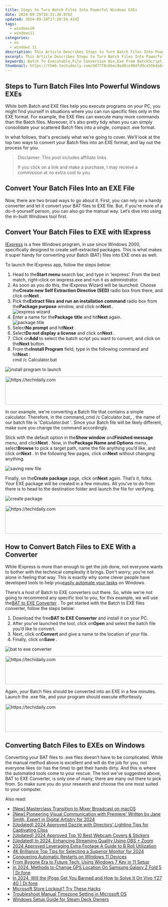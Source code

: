 ```yaml
---
title: Steps to Turn Batch Files Into Powerful Windows EXEs
date: 2024-09-25T16:31:28.876Z
updated: 2024-09-28T17:20:54.424Z
tags:
  - windows10
  - windows11
categories:
  - os
  - windows 11
description: This Article Describes Steps to Turn Batch Files Into Powerful Windows EXEs
excerpt: This Article Describes Steps to Turn Batch Files Into Powerful Windows EXEs
keywords: Batch To Executable,File Conversion Win,Exe From BatchScript,WinBatch EXE Creation,Scripts to PowerEXE,Windows EXE Build,Convert BatchToWinExec
thumbnail: https://thmb.techidaily.com/dd77f8cbbec8ed8ce40dfd9ce55bda6a399ba6919afea3bdd375bc2f3e522289.jpg
---
```


## Steps to Turn Batch Files Into Powerful Windows EXEs

 While both Batch and EXE files help you execute programs on your PC, you might find yourself in situations where you can run specific files only in the EXE format. For example, the EXE files can execute many more commands than the Batch files. Moreover, it's also pretty tidy when you can simply consolidate your scattered Batch files into a single, compact .exe format.

 In what follows, that's precisely what we're going to cover. We’ll look at the top two ways to convert your Batch files into an EXE format, and lay out the process for you.

>  Disclaimer: This post includes affiliate links
>
>  If you click on a link and make a purchase, I may receive a commission at no extra cost to you.
>

## Convert Your Batch Files Into an EXE File

 Now, there are two broad ways to go about it. First, you can rely on a handy converter and let it convert your BAT files to EXE file. But, if you’re more of a do-it-yourself person, you can also go the manual way. Let’s dive into using the in-built Windows tool first.

## Convert Your Batch Files to EXE with IExpress

[IExpress](https://en.wikipedia.org/wiki/IExpress) is a free Windows program, in use since Windows 2000, specifically designed to create self-extracted packages. This is what makes it super handy for converting your Batch (BAT) files into EXE ones as well.

To launch the IExpress app, follow the steps below:

1. Head to the**Start menu** search bar, and type in ‘iexpress’. From the best match, right-click on iexpress.exe and run it as administrator.
2. As soon as you do this, the IExpress Wizard will be launched. Choose the**Create new Self Extraction Directive (SED)** radio box from there, and click on**Next** .
3. Pick the**Extract files** **and run an installation command** radio box from the**Package purpose** window, and click on**Next** .  
![iexpress wizard](https://static1.makeuseofimages.com/wordpress/wp-content/uploads/2023/01/iexpress-wizard.JPG)
4. Enter a name for the**Package** **title** and hit**Next** again.  
![package title](https://static1.makeuseofimages.com/wordpress/wp-content/uploads/2023/01/package-title.JPG)
5. Select**No prompt** and hit**Next** .
6. Select**Do not display** **a license** and click on**Next** .
7. Click on**Add** to select the batch script you want to convert, and click on the**Next** button.
8. From the**Install Program** field, type in the following command and hit**Next** :  
cmd /c Calculator.bat

![install program to launch](https://static1.makeuseofimages.com/wordpress/wp-content/uploads/2023/01/install-program-to-launch.JPG)

<!-- affiliate ads begin -->
<a href="https://appsumo.8odi.net/c/5597632/2082530/7443" target="_top" id="2082530">
  <img src="//a.impactradius-go.com/display-ad/7443-2082530" border="0" alt="https://techidaily.com" width="728" height="90"/>
</a>
<img height="0" width="0" src="https://appsumo.8odi.net/i/5597632/2082530/7443" style="position:absolute;visibility:hidden;" border="0" />
<!-- affiliate ads end -->

 In our example, we're converting a Batch file that contains a simple calculator. Therefore, in the command_cmd /c Calculator.bat_ , the name of our batch file is '_Calculator.bat_ '. Since your Batch file will be likely different, make sure you change the command accordingly.

 Stick with the default option in the**Show window** and**Finished message** menu, and click**Next** . Now, in the**Package Name and Options** menu, select**Browse** to pick a target path, name the file anything you’d like, and click on**Next** . In the following few pages, click on**Next** without changing anything.

![saving new file](https://static1.makeuseofimages.com/wordpress/wp-content/uploads/2023/01/saving-new-file.JPG)

 Finally, on the**Create package** page, click on**Next** again. That’s it, folks. Your EXE package will be created in a few minutes. All you’ve to do from there is to head to the destination folder and launch the file for verifying.

![create package](https://static1.makeuseofimages.com/wordpress/wp-content/uploads/2023/01/create-package.JPG)

<!-- affiliate ads begin -->
<a href="https://appsumo.8odi.net/c/5597632/2123750/7443" target="_top" id="2123750">
  <img src="//a.impactradius-go.com/display-ad/7443-2123750" border="0" alt="https://techidaily.com" width="728" height="90"/>
</a>
<img height="0" width="0" src="https://appsumo.8odi.net/i/5597632/2123750/7443" style="position:absolute;visibility:hidden;" border="0" />
<!-- affiliate ads end -->

## How to Convert Batch Files to EXE With a Converter

 While IExpress is more than enough to get the job done, not everyone wants to bother with the technical complexity it brings. Don't worry; you’re not alone in feeling that way. This is exactly why some clever people have developed tools to help you[easily automate your tasks](https://www.makeuseof.com/easily-automate-tasks-useful-tools/) on Windows.

 There’s a host of Batch to EXE converters out there. So, while we're not going to recommend any specific tool to you, for this example, we will use the[BAT to EXE Converter](https://bat-to-exe-converter-x64.en.softonic.com/download) . To get started with the Batch to EXE files converter, follow the steps below:

1. Download the free**BAT to EXE Converter** and install it on your PC.
2. After you've launched the tool, click on**Open** and select the batch file you’d like to convert.
3. Next, click on**Convert** and give a name to the location of your file.
4. Finally, click on**Save** .

![bat to exe converter](https://static1.makeuseofimages.com/wordpress/wp-content/uploads/2023/01/bat-to-exe-converter.jpg)

<!-- affiliate ads begin -->
<a href="https://appsumo.8odi.net/c/5597632/2105877/7443" target="_top" id="2105877">
  <img src="//a.impactradius-go.com/display-ad/7443-2105877" border="0" alt="https://techidaily.com" width="728" height="90"/>
</a>
<img height="0" width="0" src="https://appsumo.8odi.net/i/5597632/2105877/7443" style="position:absolute;visibility:hidden;" border="0" />
<!-- affiliate ads end -->

 Again, your Batch files should be converted into an EXE in a few minutes. Launch the .exe file, and your program should execute effortlessly.

<!-- affiliate ads begin -->
<a href="https://unicoeye.pxf.io/c/5597632/2134247/18498" target="_top" id="2134247">
  <img src="//a.impactradius-go.com/display-ad/18498-2134247" border="0" alt="https://techidaily.com" width="728" height="90"/>
</a>
<img height="0" width="0" src="https://unicoeye.pxf.io/i/5597632/2134247/18498" style="position:absolute;visibility:hidden;" border="0" />
<!-- affiliate ads end -->

## Converting Batch Files to EXEs on Windows

 Converting your BAT files to .exe files doesn’t have to be complicated. While the manual method above is excellent and will do the job for you, not everyone likes (or has the time) to get their hands dirty. And this is where the automated tools come to your rescue. The tool we've suggested above, BAT to EXE Converter, is only one of many; there are many out there to pick from. So make sure you do your research and choose the one most suited to your computer.

<ins class="adsbygoogle"
     style="display:block"
     data-ad-format="autorelaxed"
     data-ad-client="ca-pub-7571918770474297"
     data-ad-slot="1223367746"></ins>

<ins class="adsbygoogle"
     style="display:block"
     data-ad-client="ca-pub-7571918770474297"
     data-ad-slot="8358498916"
     data-ad-format="auto"
     data-full-width-responsive="true"></ins>

<span class="atpl-alsoreadstyle">Also read:</span>
<div><ul>
<li><a href="https://extra-approaches.techidaily.com/new-masterclass-transition-to-mixer-broadcast-on-macos/"><u>[New] Masterclass Transition to Mixer Broadcast on macOS</u></a></li>
<li><a href="https://fox-helps.techidaily.com/new-pioneering-visual-communication-with-premiere-written-by-jane-smith-expert-in-digital-artistry-for-2024/"><u>[New] Pioneering Visual Communication with Premiere' Written by Jane Smith, Expert in Digital Artistry for 2024</u></a></li>
<li><a href="https://fox-direct.techidaily.com/updated-2024-approved-dazzle-with-directors-lighting-tips-for-captivating-clips/"><u>[Updated] 2024 Approved Dazzle with Directors' Lighting Tips for Captivating Clips</u></a></li>
<li><a href="https://screen-capture.techidaily.com/updated-2024-approved-top-10-best-webcam-covers-and-stickers/"><u>[Updated] 2024 Approved Top 10 Best Webcam Covers & Stickers</u></a></li>
<li><a href="https://screen-mirroring-recording.techidaily.com/updated-in-2024-enhancing-streaming-quality-using-obs-plus-zoom/"><u>[Updated] In 2024, Enhancing Streaming Quality Using OBS + Zoom</u></a></li>
<li><a href="https://extra-support.techidaily.com/2024-approved-leveraging-extra-footage-a-guide-to-b-roll-utilization/"><u>2024 Approved Leveraging Extra Footage A Guide to B Roll Utilization</u></a></li>
<li><a href="https://extra-tips.techidaily.com/4k-brilliance-top-tips-for-selecting-a-superior-monitor-for-2024/"><u>4K Brilliance Top Tips for Selecting a Superior Monitor for 2024</u></a></li>
<li><a href="https://win11-tips.techidaily.com/conquering-automatic-restarts-on-windows-11-devices/"><u>Conquering Automatic Restarts on WIndows 11 Devices</u></a></li>
<li><a href="https://win11-tips.techidaily.com/from-bygone-era-to-future-tech-using-windows-7-key-in-11-setup/"><u>From Bygone Era to Future Tech: Using Windows 7 Key in 11 Setup</u></a></li>
<li><a href="https://phone-solutions.techidaily.com/in-2024-methods-to-change-gps-location-on-samsung-galaxy-z-fold-5-drfone-by-drfone-virtual-android/"><u>In 2024, Methods to Change GPS Location On Samsung Galaxy Z Fold 5 | Dr.fone</u></a></li>
<li><a href="https://phone-solutions.techidaily.com/in-2024-will-the-ipogo-get-you-banned-and-how-to-solve-it-on-vivo-y27-4g-drfone-by-drfone-virtual-android/"><u>In 2024, Will the iPogo Get You Banned and How to Solve It On Vivo Y27 4G | Dr.fone</u></a></li>
<li><a href="https://win11-tips.techidaily.com/microsoft-store-lockout-try-these-hacks/"><u>Microsoft Store Lockout? Try These Hacks</u></a></li>
<li><a href="https://win11-tips.techidaily.com/troubleshoot-manual-timezone-setting-in-microsoft-os/"><u>Troubleshoot Manual Timezone Setting in Microsoft OS</u></a></li>
<li><a href="https://win11-tips.techidaily.com/windows-setup-guide-for-steam-deck-owners/"><u>Windows Setup Guide for Steam Deck Owners</u></a></li>
</ul></div>

